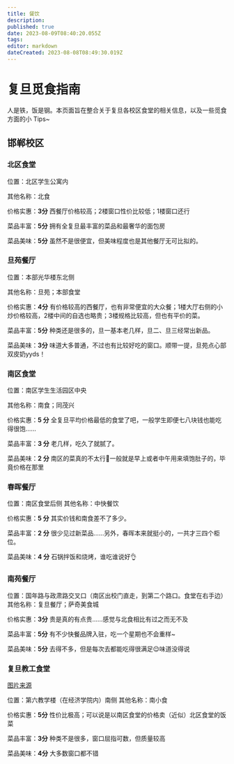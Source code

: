 ```yaml
---
title: 餐饮
description: 
published: true
date: 2023-08-09T08:40:20.055Z
tags: 
editor: markdown
dateCreated: 2023-08-08T08:49:30.019Z
---
```


# 复旦觅食指南 

人是铁，饭是钢。本页面旨在整合关于复旦各校区食堂的相关信息，以及一些觅食方面的小 Tips~

## 邯郸校区
### 北区食堂 

位置：北区学生公寓内

其他名称：北食

价格实惠：**3分**
西餐厅价格较高；2楼窗口性价比较低；1楼窗口还行

菜品丰富：**5分**
拥有全复旦最丰富的菜品和最奢华的面包房

菜品美味：**5分**
虽然不是很便宜，但美味程度也是其他餐厅无可比拟的。

### 旦苑餐厅

位置：本部光华楼东北侧 

其他名称：旦苑；本部食堂

价格实惠：**4分**
有价格较高的西餐厅，也有非常便宜的大众餐；1楼大厅右侧的小炒价格较高，2楼中间的自选也略贵；3楼规格比较高，但也有平价的菜。

菜品丰富：**5分**
种类还是很多的，旦一基本老几样，旦二、旦三经常出新品。

菜品美味：**3分**
味道大多普通，不过也有比较好吃的窗口。顺带一提，旦苑点心部双皮奶yyds！

### 南区食堂 

位置：南区学生生活园区中央 

其他名称：南食；同茂兴

价格实惠：**5 分** 
全复旦平均价格最低的食堂了吧，一般学生即便七八块钱也能吃得很饱……

菜品丰富：**3 分** 
老几样，吃久了就腻了。

菜品美味：**2 分** 
南区的菜真的不太行🙅‍一般就是早上或者中午用来填饱肚子的，毕竟价格在那里

### 春晖餐厅

位置：南区食堂后侧 
其他名称：中快餐饮

价格实惠：**5 分** 
其实价钱和南食差不了多少。

菜品丰富：**2 分**
很少见过新菜品……另外，春晖本来就挺小的，一共才三四个柜位。

菜品美味：**4 分** 
石锅拌饭和烧烤，谁吃谁说好👌

### 南苑餐厅 

位置：国年路与政肃路交叉口（南区出校门直走，到第二个路口。食堂在右手边）
其他名称：复旦餐厅；萨奇美食城

价格实惠：**3分**
贵是真的有点贵……感觉与北食相比有过之而无不及

菜品丰富：**5分**
有不少快餐品牌入驻，吃一个星期也不会重样~

菜品美味：**5分**
去得不多，但是每次去都能吃得很满足😌味道没得说

### 复旦教工食堂 
[图片来源](https://www.zhihu.com/question/326844147/answer/1278136371)

位置：第六教学楼（在经济学院内）南侧 
其他名称：南小食

价格实惠：**5分**
性价比极高；可以说是以南区食堂的价格卖（近似）北区食堂的饭菜

菜品丰富：**3分**
种类不是很多，窗口屈指可数，但质量较高

菜品美味：**4分**
大多数窗口都不错